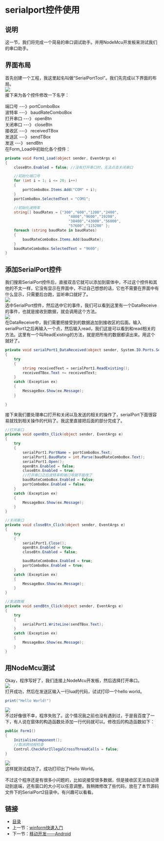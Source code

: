 # serialport控件使用
## 说明
这一节，我们将完成一个简易的串口调试助手。并用NodeMcu开发板来测试我们的串口助手。

## 界面布局
首先创建一个工程，我这里起名叫做“SerialPortTool”。我们先完成以下界面的布局。<br>
![](./imgs/2.2/2.2-1.png?raw=true)  <br>
接下来为各个控件修改一下名字：<br><br>
端口号	---》portComboBox<br>
波特率	---》	baudRateComboBox<br>
打开串口	---》	openBtn<br>
关闭串口	---》	closeBtn<br>
接收区	---》	receivedTBox<br>
发送区	---》	sendTBox<br>
发送	---》	sendBtn<br>
在Form_Load中初始化各个控件：<br>
``` csharp
private void Form1_Load(object sender, EventArgs e)
{
    closeBtn.Enabled = false; //没有打开串口时，无法点击关闭串口

    //初始化端口号
    for (int i = 1; i <= 20; i++)
    {
        portComboBox.Items.Add("COM" + i);
    }
    portComboBox.SelectedText = "COM1";

    //初始化波特率
    string[] baudRates = {"300","600","1200","2400",
                             "4800","9600","19200",
                             "38400","43000","56000",
                             "57600","115200" };
    foreach (string baudRate in baudRates)
    {
        baudRateComboBox.Items.Add(baudRate);
    }
    baudRateComboBox.SelectedText = "9600";
}
```
## 添加SerialPort控件
我们搜索SerialPort控件后，直接双击它就可以添加到窗体中，不过这个控件和其他的不太一样，它没有显示在界面中，不过自己想想的话，它也不需要在界面中有什么显示，只需要后台跑，监听串口就好了。<br>
![](./imgs/2.2/2.2-2.png?raw=true)  <br>
选中SerialPort控件，然后选中它的事件，我们可以看到这里有一个DataReceive的事件，也就是接收到数据，就会调用这个方法。<br>
![](./imgs/2.2/2.2-3.png?raw=true)  <br>
在DataReceive中，我们需要把接受到的数据追加到接收区的后面。输入serialPort1之后再输入一个点，然后输入read，我们这是可以看到和read相关的方法。这里有一个叫ReadExisting的方法，就是把所有的数据都读出来。用这个就好了。<br>
``` csharp
private void serialPort1_DataReceived(object sender, System.IO.Ports.SerialDataReceivedEventArgs e)
{
    try
    {
        string receivedText = serialPort1.ReadExisting();
        receivedTBox.Text += receivedText;
    }
    catch (Exception ex)
    {
        MessageBox.Show(ex.Message);
    }
    
}
```
接下来我们要处理串口打开和关闭以及发送的相关的操作了，serialPort下面很容易就找到相关操作的代码了。我这里直接把后面的部分完成了。
``` csharp
//打开串口
private void openBtn_Click(object sender, EventArgs e)
{
    try
    {
        serialPort1.PortName = portComboBox.Text;
        serialPort1.BaudRate = int.Parse(baudRateComboBox.Text);
        serialPort1.Open();
        openBtn.Enabled = false;
        closeBtn.Enabled = true;
        //打开串口之后波特率和端口号就不能改了
        baudRateComboBox.Enabled = false;
        portComboBox.Enabled = false;
    }
    catch (Exception ex)
    {
        MessageBox.Show(ex.Message);
    }
}

//关闭串口
private void closeBtn_Click(object sender, EventArgs e)
{
    try
    {
        serialPort1.Close();
        openBtn.Enabled = true;
        closeBtn.Enabled = false;

        baudRateComboBox.Enabled = true;
        portComboBox.Enabled = true;
    }
    catch (Exception ex)
    {
        MessageBox.Show(ex.Message);
    }
}

//发送数据
private void sendBtn_Click(object sender, EventArgs e)
{
    try
    {
        serialPort1.WriteLine(sendTBox.Text);
    }
    catch (Exception ex)
    {
        MessageBox.Show(ex.Message);
    }
}
```
## 用NodeMcu测试
Okay，程序写好了，我们连接上NodeMcu开发板，然后选择打开串口。<br>
![](./imgs/2.2/2.2-4.png?raw=true)  <br>
打开成功，然后在发送区输入一行lua的代码，试试打印一个hello world。
``` lua
print("Hello World!")
```
![](./imgs/2.2/2.2-5.png?raw=true)  <br>
不过好像很不幸，程序失败了。这个情况我之前也没有遇到过，于是我百度了一下，有人说在窗体的构造函数处添加一行代码就可以。修改后的构造函数如下：
``` csharp
public Form1()
{
    InitializeComponent();
    //取消跨线程检查
    Control.CheckForIllegalCrossThreadCalls = false;
}
```
![](./imgs/2.2/2.2-5.png?raw=true)  <br>
这样就测试成功了。成功打印出了Hello World。<br><br>
不过这个程序还是有很多小问题的，比如说接受很多数据，但是接收区无法自动滑动到底端，还有窗口的大小可以任意调整。我稍微修改了些代码，放在了本节源码文件下的SerialPort2目录中。有兴趣可以看看。
## 链接
- [目录](directory.md)  
- 上一节：[winform快速入门](2.1.md)  
- 下一节：[移动开发——Android](3.0.md)